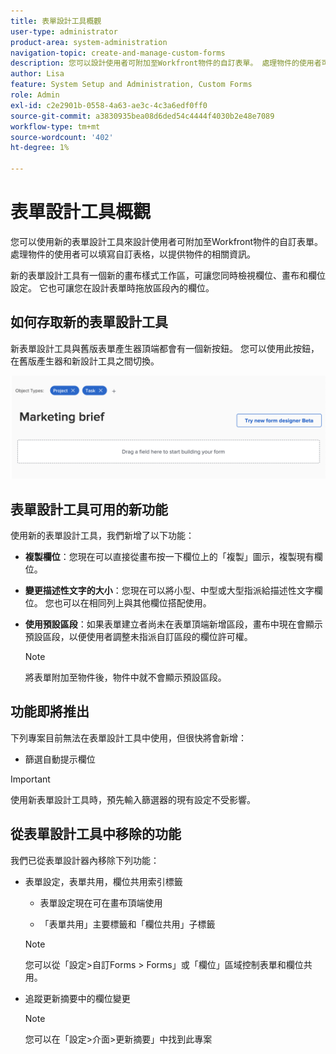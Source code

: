 ```yaml
---
title: 表單設計工具概觀
user-type: administrator
product-area: system-administration
navigation-topic: create-and-manage-custom-forms
description: 您可以設計使用者可附加至Workfront物件的自訂表單。 處理物件的使用者可以填寫自訂表格，以提供物件的相關資訊。
author: Lisa
feature: System Setup and Administration, Custom Forms
role: Admin
exl-id: c2e2901b-0558-4a63-ae3c-4c3a6edf0ff0
source-git-commit: a3830935bea08d6ded54c4444f4030b2e48e7089
workflow-type: tm+mt
source-wordcount: '402'
ht-degree: 1%

---
```


# 表單設計工具概觀

您可以使用新的表單設計工具來設計使用者可附加至Workfront物件的自訂表單。 處理物件的使用者可以填寫自訂表格，以提供物件的相關資訊。

新的表單設計工具有一個新的畫布樣式工作區，可讓您同時檢視欄位、畫布和欄位設定。 它也可讓您在設計表單時拖放區段內的欄位。

<!-- add screenshot when field settings empty state is ready -->

## 如何存取新的表單設計工具

新表單設計工具與舊版表單產生器頂端都會有一個新按鈕。 您可以使用此按鈕，在舊版產生器和新設計工具之間切換。

![切換到新的表單設計工具](assets/switch-views.png)

## 表單設計工具可用的新功能

使用新的表單設計工具，我們新增了以下功能：

* **複製欄位**：您現在可以直接從畫布按一下欄位上的「複製」圖示，複製現有欄位。

* **變更描述性文字的大小**：您現在可以將小型、中型或大型指派給描述性文字欄位。 您也可以在相同列上與其他欄位搭配使用。

* **使用預設區段**：如果表單建立者尚未在表單頂端新增區段，畫布中現在會顯示預設區段，以便使用者調整未指派自訂區段的欄位許可權。

  >[!NOTE]
  >
  >將表單附加至物件後，物件中就不會顯示預設區段。

## 功能即將推出

下列專案目前無法在表單設計工具中使用，但很快將會新增：

* 篩選自動提示欄位

>[!IMPORTANT]
>
>使用新表單設計工具時，預先輸入篩選器的現有設定不受影響。

## 從表單設計工具中移除的功能

我們已從表單設計器內移除下列功能：

* 表單設定，表單共用，欄位共用索引標籤

   * 表單設定現在可在畫布頂端使用

   * 「表單共用」主要標籤和「欄位共用」子標籤

  >[!NOTE]
  >
  >您可以從「設定>自訂Forms > Forms」或「欄位」區域控制表單和欄位共用。

* 追蹤更新摘要中的欄位變更

  >[!NOTE]
  >
  >您可以在「設定>介面>更新摘要」中找到此專案

